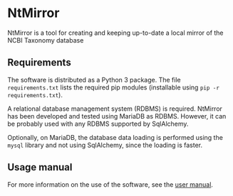 # NtMirror

NtMirror is a tool for creating and keeping up-to-date a local
mirror of the NCBI Taxonomy database

## Requirements

The software is distributed as a Python 3 package.
The file ``requirements.txt`` lists the required pip modules
(installable using ``pip -r requirements.txt``).

A relational database management system (RDBMS) is required.
NtMirror has been developed and tested using MariaDB as RDBMS.
However, it can be probably used with any RDBMS supported by SqlAlchemy.

Optionally, on MariaDB, the database data loading is performed using the
``mysql`` library and not using SqlAlchemy, since the loading is faster.

## Usage manual

For more information on the use of the software, see the
[user manual](https://github.com/ggonnella/ntmirror/blob/main/docs/user_manual.md).
